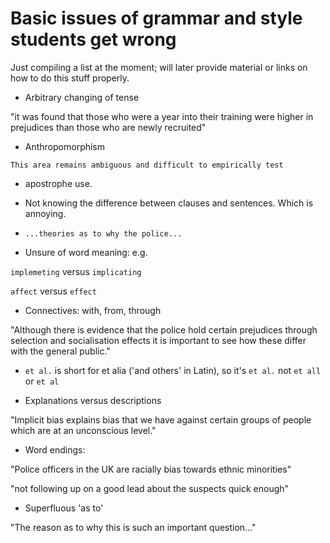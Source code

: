 # Basic issues of grammar and style students get wrong

Just compiling a list at the moment; will later provide material or links on how to do this stuff properly.

- Arbitrary changing of tense

"it was found that those who were a year into their training were higher in prejudices than those who are newly recruited" 


- Anthropomorphism 

`This area remains ambiguous and difficult to empirically test`

- apostrophe use.

- Not knowing the difference between clauses and sentences. Which is annoying.

- `...theories as to why the police...`

- Unsure of word meaning: e.g.

`implemeting` versus `implicating`

`affect` versus `effect`

- Connectives: with, from, through 

"Although there is evidence that the police hold certain prejudices through
selection and socialisation effects it is important to see how these differ with the
general public."

- `et al.` is short for et alia ('and others' in Latin), so it's `et al.` not `et all` or `et al`

- Explanations versus descriptions

"Implicit bias explains bias that we have against certain groups of people which are at an unconscious level."

- Word endings:

"Police officers in the UK are racially bias towards ethnic minorities"

"not following up on a good lead about the suspects quick enough"

- Superfluous 'as to'

"The reason as to why this is such an important question..."

